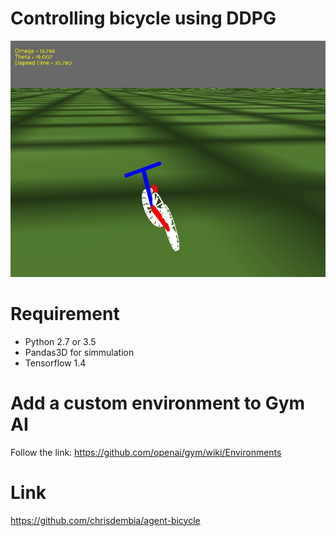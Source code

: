 # Controlling bicycle using DDPG
![Bicycle simmulation](deeprl/images/camera1/image.jpg)

# Requirement
- Python 2.7 or 3.5
- Pandas3D for simmulation
- Tensorflow 1.4
# Add a custom environment to Gym AI
Follow the link: https://github.com/openai/gym/wiki/Environments
# Link
https://github.com/chrisdembia/agent-bicycle
